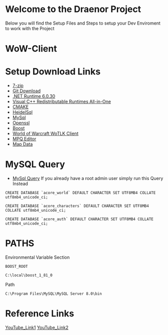 # Welcome to the Draenor Project
Below you will find the Setup Files and Steps to setup your Dev Enviroment to work with the Project


# WoW-Client
# Setup Download Links
- [7-zip](https://www.7-zip.org/a/7z2405-x64.exe)
- [Git Download](https://git-scm.com/download/win)
- [.NET Runtime 6.0.30](https://dotnet.microsoft.com/en-us/download/dotnet/thank-you/runtime-6.0.30-windows-x64-installer)
- [Visual C++ Redistributable Runtimes All-in-One](https://www.techpowerup.com/download/visual-c-redistributable-runtime-package-all-in-one/)
- [CMAKE](https://cmake.org/download/)
- [HeidelSql](https://www.heidisql.com/download.php)
- [MySql](https://dev.mysql.com/downloads/windows/installer/8.0.html)
- [Openssl](https://slproweb.com/products/Win32OpenSSL.html)
- [Boost](https://sourceforge.net/projects/boost/files/boost-binaries/1.81.0/boost_1_81_0-msvc-14.3-64.exe/download)
- [World of Warcraft WoTLK Client](https://mega.nz/file/5yl2GJCR#NL-IV8_cH_x8laEAdh0gsza124Cg8WKN6npm0yJKYQE)
- [MPQ Editor](https://mega.nz/file/470zGAwa#zfYeFHMPuriF0gNbRsx2eprKktfxVOh8DEFdsZkYjDQ)
- [Map Data](https://github.com/wowgaming/client-data/releases/)
# MySQL Query
- [MySql Query](https://github.com/azerothcore/azerothcore-wotlk/blob/master/data/sql/create/create_mysql.sql)
If you already have a root admin user simply run this Query Instead

```
CREATE DATABASE `acore_world` DEFAULT CHARACTER SET UTF8MB4 COLLATE utf8mb4_unicode_ci;

CREATE DATABASE `acore_characters` DEFAULT CHARACTER SET UTF8MB4 COLLATE utf8mb4_unicode_ci;

CREATE DATABASE `acore_auth` DEFAULT CHARACTER SET UTF8MB4 COLLATE utf8mb4_unicode_ci;
```

  

# PATHS
Environmental Variable Section

```BOOST_ROOT```           

```C:\local\boost_1_81_0```

Path

```C:\Program Files\MySQL\MySQL Server 8.0\bin```

# Reference Links
[YouTube_Link1](https://youtu.be/Y6EC5CqThWY)
[YouTube_Link2](https://youtu.be/WNQBXRVTHg4)


